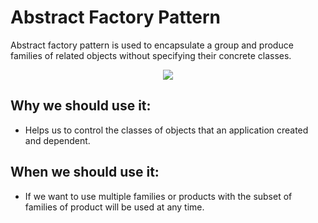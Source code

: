 # Abstract Factory Pattern
Abstract factory pattern is used to encapsulate a group and produce families of related objects without specifying their concrete classes.

<p align="center">
  <img src="https://user-images.githubusercontent.com/25744906/75608334-27f34180-5b31-11ea-9bed-1346e1b6c249.png">
</p>

## Why we should use it:
 - Helps us to control the classes of objects that an application created and dependent.
 
 ## When we should use it:
 - If we want to use multiple families or products with the subset of families of product will be used at any time.

